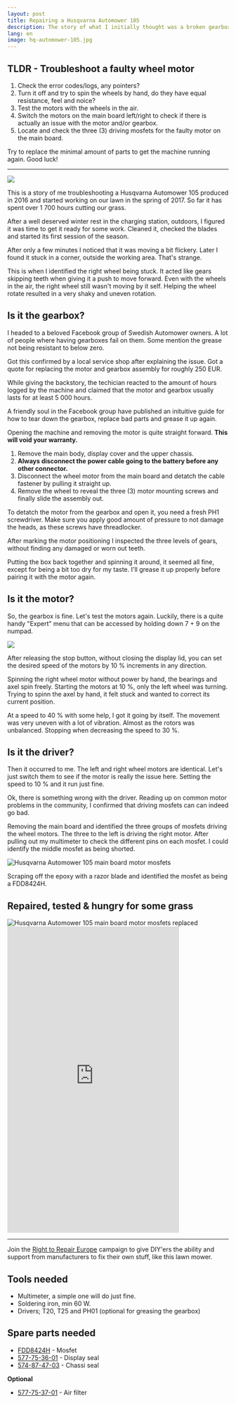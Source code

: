 ```yaml
---
layout: post
title: Repairing a Husqvarna Automower 105
description: The story of what I initially thought was a broken gearbox due to it spending the winter outdoors.
lang: en
image: hq-automower-105.jpg
---
```


## TLDR - Troubleshoot a faulty wheel motor

1. Check the error codes/logs, any pointers?
2. Turn it off and try to spin the wheels by hand, do they have equal resistance, feel and noice?
3. Test the motors with the wheels in the air.
4. Switch the motors on the main board left/right to check if there is actually an issue with the motor and/or gearbox.
5. Locate and check the three (3) driving mosfets for the faulty motor on the main board.

Try to replace the minimal amount of parts to get the machine running again. Good luck!

---

<img src="{{ site.url }}/images/husqvarna-automower-105.png" class="center" />

This is a story of me troubleshooting a Husqvarna Automower 105 produced in 2016 and started working on our lawn in the spring of 2017. So far it has spent over 1 700 hours cutting our grass.

After a well deserved winter rest in the charging station, outdoors, I figured it was time to get it ready for some work. Cleaned it, checked the blades and started its first session of the season.

After only a few minutes I noticed that it was moving a bit flickery. Later I found it stuck in a corner, outside the working area. That's strange.

This is when I identified the right wheel being stuck. It acted like gears skipping teeth when giving it a push to move forward. Even with the wheels in the air, the right wheel still wasn't moving by it self. Helping the wheel rotate resulted in a very shaky and uneven rotation.

## Is it the gearbox?

I headed to a beloved Facebook group of Swedish Automower owners. A lot of people where having gearboxes fail on them. Some mention the grease not being resistant to below zero.

Got this confirmed by a local service shop after explaining the issue. Got a quote for replacing the motor and gearbox assembly for roughly 250 EUR.

While giving the backstory, the techician reacted to the amount of hours logged by the machine and claimed that the motor and gearbox usually lasts for at least 5 000 hours.

A friendly soul in the Facebook group have published an inituitive guide for how to tear down the gearbox, replace bad parts and grease it up again.

Opening the machine and removing the motor is quite straight forward. __This will void your warranty.__

1. Remove the main body, display cover and the upper chassis.
2. __Always disconnect the power cable going to the battery before any other connector.__
3. Disconnect the wheel motor from the main board and detatch the cable fastener by pulling it straight up.
4. Remove the wheel to reveal the three (3) motor mounting screws and finally slide the assembly out.

To detatch the motor from the gearbox and open it, you need a fresh PH1 screwdriver. Make sure you apply good amount of pressure to not damage the heads, as these screws have threadlocker.

After marking the motor positioning I inspected the three levels of gears, without finding any damaged or worn out teeth.

Putting the box back together and spinning it around, it seemed all fine, except for being a bit too dry for my taste. I'll grease it up properly before pairing it with the motor again.

## Is it the motor?

So, the gearbox is fine. Let's test the motors again. Luckily, there is a quite handy "Expert" menu that can be accessed by holding down 7 + 9 on the numpad.

<img src="{{ site.url }}/images/automower-105-motor-test.jpg" class="center" />

After releasing the stop button, without closing the display lid, you can set the desired speed of the motors by 10 % increments in any direction.

Spinning the right wheel motor without power by hand, the bearings and axel spin freely. Starting the motors at 10 %, only the left wheel was turning. Trying to spinn the axel by hand, it felt stuck and wanted to correct its current position.

At a speed to 40 % with some help, I got it going by itself. The movement was very uneven with a lot of vibration. Almost as the rotors was unbalanced. Stopping when decreasing the speed to 30 %.

## Is it the driver?

Then it occurred to me. The left and right wheel motors are identical. Let's just switch them to see if the motor is really the issue here. Setting the speed to 10 % and it run just fine.

Ok, there is something wrong with the driver. Reading up on common motor problems in the community, I confirmed that driving mosfets can can indeed go bad.

Removing the main board and identified the three groups of mosfets driving the wheel motors. The three to the left is driving the right motor. After pulling out my multimeter to check the different pins on each mosfet. I could identify the middle mosfet as being shorted.

<img src="{{ site.url }}/images/automower-105-main-board-mosfets.jpg" alt="Husqvarna Automower 105 main board motor mosfets" class="center" />

Scraping off the epoxy with a razor blade and identified the mosfet as being a FDD8424H.

## Repaired, tested & hungry for some grass

<img src="{{ site.url }}/images/husqvarna-automower-105-mosfet-replaced.jpg" alt="Husqvarna Automower 105 main board motor mosfets replaced" class="center" />

<div class="embed">
  <iframe width="391" height="695" src="https://www.youtube.com/embed/dHIadyvvh5I" title="YouTube video player" frameborder="0" allow="accelerometer; autoplay; clipboard-write; encrypted-media; gyroscope; picture-in-picture" allowfullscreen></iframe>
</div>

---

Join the [Right to Repair Europe](https://repair.eu) campaign to give DIY'ers the ability and support from manufacturers to fix their own stuff, like this lawn mower.

## Tools needed

- Multimeter, a simple one will do just fine.
- Soldering iron, min 60 W.
- Drivers; T20, T25 and PH01 (optional for greasing the gearbox)

## Spare parts needed

- [FDD8424H](https://www.electrokit.com/produkt/fdd8424h-to252-4-np-ch-40v-20a/) - Mosfet
- [577-75-36-01](https://www.gplshop.se/sv/tatningslist-15) - Display seal
- [574-87-47-03](https://www.gplshop.se/sv/tatningslist-14) - Chassi seal

__Optional__
- [577-75-37-01](https://www.gplshop.se/sv/luftfilter-1-styck) - Air filter
